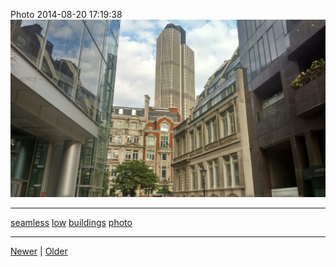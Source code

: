 <!--
title: Photo 2014-08-20 17
date: 2020-06-28T14:43:49.722Z
tags: seamless, low, buildings, photo
-->


Photo 2014-08-20 17:19:38
![](95293540682-0.jpg)

<!--BOTTOM-POST-NAVIGATION-->
---

[seamless](tag-seamless.md) [low](tag-low.md) [buildings](tag-buildings.md) [photo](tag-photo.md)

---

[Newer](95262601587.md) | [Older](95295040017.md)